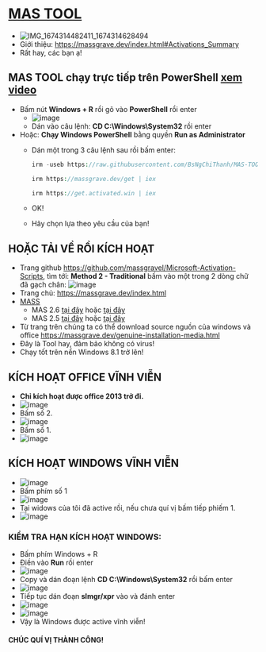 # [MAS TOOL](https://github.com/massgravel/Microsoft-Activation-Scripts) #
  - ![IMG_1674314482411_1674314628494](https://user-images.githubusercontent.com/82578024/231743414-b21c5a56-bd56-4cae-912e-244a9afd470f.jpg)
  - Giới thiệu: https://massgrave.dev/index.html#Activations_Summary
  - Rất hay, các bạn ạ!

## MAS TOOL chạy trực tiếp trên PowerShell [xem video](https://1drv.ms/v/s!AmvuvqBBIcK6i3OvF2c-SwlmAZ27?e=1aasX9) ##
- Bấm nút **Windows + R** rồi gõ vào **PowerShell** rồi enter
  - ![image](https://github.com/BsNgChiThanh/MAS-TOOL/assets/82578024/20392a4f-4858-4dfc-89b0-dd3b3a243f90)
  - Dán vào câu lệnh: **CD C:\Windows\System32** rồi enter
- Hoặc: **Chạy Windows PowerShell** bằng quyền **Run as Administrator**
  - Dán một trong 3 câu lệnh sau rồi bấm enter:
    
    ```php
    irm -useb https://raw.githubusercontent.com/BsNgChiThanh/MAS-TOOL/IMP/MAS.ps1 | iex
    ```

    ```php
    irm https://massgrave.dev/get | iex
    ```

    ```php
    irm https://get.activated.win | iex
    ```

  - OK!
  - Hãy chọn lựa theo yêu cầu của bạn!

## HOẶC TẢI VỀ RỒI KÍCH HOẠT ##
- Trang github https://github.com/massgravel/Microsoft-Activation-Scripts, tìm tới: **Method 2 - Traditional** bấm vào một trong 2 dòng chữ đã gạch chân: ![image](https://github.com/BsNgChiThanh/MAS-TOOL/assets/82578024/813c4c68-c357-4cf0-b600-fb86db51618d)
- Trang chủ: https://massgrave.dev/index.html
- [MASS](https://1drv.ms/f/s!AmvuvqBBIcK6hmecSP6jINHhS9JM?e=Ohj3ZZ)
  - MAS 2.6 [tại đây](https://raw.githubusercontent.com/BsNgChiThanh/MAS-TOOL/IMP/MAS%20V2.6.cmd) hoặc [tại đây](https://1drv.ms/f/s!AmvuvqBBIcK6i3bl-tZKcTbZjS-S?e=D4eIBd) 
  - MAS 2.5 [tại đây](https://raw.githubusercontent.com/BsNgChiThanh/MAS-TOOL/IMP/MAS%202.5.rar) hoặc [tại đây](https://1drv.ms/f/s!AmvuvqBBIcK6iDy5Zr8SEUo3xHBK?e=9wLOlu)
- Từ trang trên chúng ta có thể download source nguồn của windows và office https://massgrave.dev/genuine-installation-media.html
- Đây là Tool hay, đảm bảo không có virus!
- Chạy tốt trên nền Windows 8.1 trở lên!

## KÍCH HOẠT OFFICE VĨNH VIỄN ##
- **Chỉ kích hoạt được office 2013 trở đi.**
- ![image](https://github.com/BsNgChiThanh/MAS-TOOL/assets/82578024/35c73b60-0d7b-4c8e-a6de-08ac1a4d37ae)
- Bấm số 2.
- ![image](https://github.com/BsNgChiThanh/MAS-TOOL/assets/82578024/762b895e-26ab-4966-a39d-bb5fe3571b67)
- Bấm số 1.
- ![image](https://github.com/BsNgChiThanh/MAS-TOOL/assets/82578024/358895b8-76c1-4322-83c8-a7c1d6be3327)

## KÍCH HOẠT WINDOWS VĨNH VIỄN ##
- ![image](https://github.com/BsNgChiThanh/MAS-TOOL/assets/82578024/89d2ad49-5569-4d93-9961-0350d25a117d)
- Bấm phím số 1
- ![image](https://github.com/BsNgChiThanh/MAS-TOOL/assets/82578024/c596c52e-9108-495d-8a1b-82206cf5bd0c)
- Tại widows của tôi đã active rồi, nếu chưa quí vị bấm tiếp phiếm 1.
- ![image](https://github.com/BsNgChiThanh/MAS-TOOL/assets/82578024/b8d325d3-ed02-4bf9-9bfb-96f18781d024)

### KIỂM TRA HẠN KÍCH HOẠT WINDOWS: ###
- Bấm phím Windows + R
- Điền vào **Run** rồi enter
- ![image](https://github.com/BsNgChiThanh/MAS-TOOL/assets/82578024/aeb429cb-dae5-43e6-8847-1f7c024f1d0f)
- Copy và dán đoạn lệnh **CD C:\Windows\System32** rồi bấm enter
- ![image](https://github.com/BsNgChiThanh/MAS-TOOL/assets/82578024/a412a204-25da-4d30-935c-18ab993c46d4) 
- Tiếp tục dán đoạn **slmgr/xpr** vào và đánh enter
- ![image](https://github.com/BsNgChiThanh/MAS-TOOL/assets/82578024/a59b03ce-be83-4c35-9f68-038dbfa33afa)
- ![image](https://github.com/BsNgChiThanh/MAS-TOOL/assets/82578024/8b846979-a8fc-41b9-84ae-6cac900e75e9)
- Vậy là Windows được active vĩnh viễn!

#### CHÚC QUÍ VỊ THÀNH CÔNG! ####
